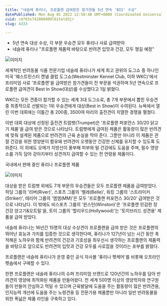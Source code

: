 ```yaml
---
title: "네슬레 퓨리나, 프로플랜 급여받은 참가견들 5년 연속 'BIS' 수상"
datePublished: Mon Aug 01 2022 12:50:48 GMT+0000 (Coordinated Universal Time)
cuid: cm703s742000409l61teld3jr
slug: 4333

---
```



- 5년 연속 대상 수상, 각 부문 우승견 모두 퓨리나 사료 급여받아
- 네슬레 퓨리나 "프로플랜 제품력 바탕으로 반려견 입맛과 건강, 모두 챙길 예정"

![이미지](https://cdn.hashnode.com/res/hashnode/image/upload/v1739255436682/6be26dec-8af3-4eed-885b-82b861ab6bec.png)

세계적인 반려동물 식품 전문기업 네슬레 퓨리나가 세계 최고 권위의 도그쇼 중 하나인 미국 '웨스트민스터 켄넬 클럽 도그쇼(Westminster Kennel Club, 이하 WKC)'에서 프리미엄 사료 '프로플랜'을 급여받은 참가견들이 전 부문을 석권하며 5년 연속으로 프로플랜 급여견이 Best In Show(대상)를 수상했다고 1일 밝혔다.

WKC는 모든 견종이 참가할 수 있는 세계 3대 도그쇼로, 총 7개 부문에서 뽑힌 우승견 중 최종적으로 선발되는 1위 우승견에게 대상(Best in Show)이 수여된다. 뉴욕에서 열린 이번 대회에는 이틀간 총 200종, 3500여 마리의 출전견이 치열한 경쟁을 펼쳤다.

이번 대회 대상에 선정된 출전견 트럼팻(Trumpet)은 '프로플랜 퍼포먼스 30/20 닭고기 제품'을 급여 받은 것으로 나타났다. 트럼팻에게 급여된 제품은 활동량이 많은 반려견에 맞춰 설계된 제품으로 반려견의 근육 손실을 막아 준다. 그뿐만 아니라 이 제품은 관절 건강을 위한 영양분이 함유돼 반려견이 오랫동안 건강한 신체를 유지할 수 있도록 도와준다. 이 외에도 오메가 지방산이 풍부해 피부와 털 건강에도 도움을 주며, 필수 영양소를 가득 담아 강아지부터 성견까지 급여할 수 있는 전 연령용 제품이다.

국내에서 판매 중인 퓨리나 프로플랜 제품

![이미지](https://cdn.hashnode.com/res/hashnode/image/upload/v1739255439102/abcad1a4-5771-4a01-aef0-4d08b836cf75.jpeg)

대상을 받은 트럼팻 외에도 7개 부문의 우승견들은 모두 프로플랜 제품을 급여받았다. 허딩 그룹의 '리버(River)', 스포츠 그룹의 '벨레(Belle)', 워킹 그룹의 '스트라이커(Striker)', 테리어 그룹의 '엠엠(MM)'은 모두 '프로플랜 퍼포먼스 30/20' 급여받은 것으로 나타났다. 이 밖에도 비스포츠 그룹의 '윈스턴(Winston)'은 '프로플랜 민감한 장 건강 양고기&오트밀'을, 토이 그룹의 '할리우드(Hollywood)'는 '토이브리드 성견용' 제품을 급여 받았다.

네슬레 퓨리나는 16년간 15명의 대상 수상견이 프로플랜을 급여 받은 것은 프로플랜의 뛰어난 효능과 가치를 입증한 것으로 생각한다며, 퓨리나가 127년이 넘는 시간 동안 축적해온 노하우와 함께 반려견의 건강과 기호성을 최우선시 생각하는 프로플랜의 제품력을 바탕으로 앞으로도 반려견의 입맛과 건강 모두를 사로잡을 것이라는 포부를 밝혔다.

프로플랜은 네슬레 퓨리나가 운영 중인 공식 자사몰 '퓨리나 펫케어'를 비롯해 오프라인 펫숍에서 구매할 수 있다.

한편 프로플랜은 네슬레 퓨리나의 슈퍼 프리미엄 브랜드로 120년간의 노하우를 담아 반려견의 영양에 최적화된 제품을 만들어왔다. 전 세계 500명 이상의 영양학자와 연구원들이 만들어 안심하고 먹일 수 있으며 근육발달에 도움을 주는 활동량이 많은 반려견용, 인지능력 개선에 도움을 주는 노령견용 등 전문가용 제품뿐만 아니라 일반 반려동물을 위한 폭넓은 제품 라인을 구축하고 있다.